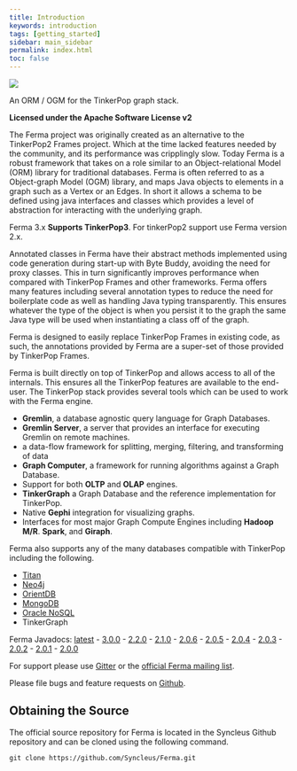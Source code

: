 ```yaml
---
title: Introduction
keywords: introduction
tags: [getting_started]
sidebar: main_sidebar
permalink: index.html
toc: false
---
```


![](https://github.com/Syncleus/Ferma/wiki/img/ferma-logo-text.png)

An ORM / OGM for the TinkerPop graph stack.

**Licensed under the Apache Software License v2**

The Ferma project was originally created as an alternative to the
TinkerPop2 Frames project. Which at the time lacked features needed by
the community, and its performance was cripplingly slow. Today Ferma is
a robust framework that takes on a role similar to an Object-relational
Model (ORM) library for traditional databases. Ferma is often referred
to as a Object-graph Model (OGM) library, and maps Java objects to
elements in a graph such as a Vertex or an Edges. In short it allows a
schema to be defined using java interfaces and classes which provides a
level of abstraction for interacting with the underlying graph.

Ferma 3.x **Supports TinkerPop3**. For tinkerPop2 support use Ferma
version 2.x.

Annotated classes in Ferma have their abstract methods implemented using
code generation during start-up with Byte Buddy, avoiding the need for
proxy classes. This in turn significantly improves performance when
compared with TinkerPop Frames and other frameworks. Ferma offers many
features including several annotation types to reduce the need for
boilerplate code as well as handling Java typing transparently. This
ensures whatever the type of the object is when you persist it to the
graph the same Java type will be used when instantiating a class off of
the graph.

Ferma is designed to easily replace TinkerPop Frames in existing code,
as such, the annotations provided by Ferma are a super-set of those
provided by TinkerPop Frames.

Ferma is built directly on top of TinkerPop and allows access to all of
the internals. This ensures all the TinkerPop features are available to
the end-user. The TinkerPop stack provides several tools which can be
used to work with the Ferma engine.

-   **Gremlin**, a database agnostic query language for Graph Databases.
-   **Gremlin Server**, a server that provides an interface for
    executing Gremlin on remote machines.
-   a data-flow framework for splitting, merging, filtering, and
    transforming of data
-   **Graph Computer**, a framework for running algorithms against a
    Graph Database.
-   Support for both **OLTP** and **OLAP** engines.
-   **TinkerGraph** a Graph Database and the reference implementation
    for TinkerPop.
-   Native **Gephi** integration for visualizing graphs.
-   Interfaces for most major Graph Compute Engines including **Hadoop
    M/R**. **Spark**, and **Giraph**.

Ferma also supports any of the many databases compatible with TinkerPop
including the following.

-   [Titan](http://thinkaurelius.github.io/titan/)
-   [Neo4j](http://neo4j.com)
-   [OrientDB](http://www.orientechnologies.com/orientdb/)
-   [MongoDB](http://www.mongodb.org)
-   [Oracle
    NoSQL](http://www.oracle.com/us/products/database/nosql/overview/index.html)
-   TinkerGraph

Ferma Javadocs:
[latest](http://www.javadoc.io/doc/com.syncleus.ferma/ferma) -
[3.0.0](http://www.javadoc.io/doc/com.syncleus.ferma/ferma/3.0.0) -
[2.2.0](http://www.javadoc.io/doc/com.syncleus.ferma/ferma/2.2.0) -
[2.1.0](http://www.javadoc.io/doc/com.syncleus.ferma/ferma/2.1.0) -
[2.0.6](http://www.javadoc.io/doc/com.syncleus.ferma/ferma/2.0.6) -
[2.0.5](http://www.javadoc.io/doc/com.syncleus.ferma/ferma/2.0.5) -
[2.0.4](http://www.javadoc.io/doc/com.syncleus.ferma/ferma/2.0.4) -
[2.0.3](http://www.javadoc.io/doc/com.syncleus.ferma/ferma/2.0.3) -
[2.0.2](http://www.javadoc.io/doc/com.syncleus.ferma/ferma/2.0.2) -
[2.0.1](http://www.javadoc.io/doc/com.syncleus.ferma/ferma/2.0.1) -
[2.0.0](http://www.javadoc.io/doc/com.syncleus.ferma/ferma/2.0.0)

For support please use
[Gitter](https://gitter.im/Syncleus/Ferma?utm_source=badge&utm_medium=badge&utm_campaign=pr-badge)
or the [official Ferma mailing
list](https://groups.google.com/a/syncleus.com/forum/#!forum/ferma-list).

Please file bugs and feature requests on
[Github](https://github.com/Syncleus/Ferma/issues).

Obtaining the Source
--------------------

The official source repository for Ferma is located in the Syncleus
Github repository and can be cloned using the following command.

```
git clone https://github.com/Syncleus/Ferma.git
```
